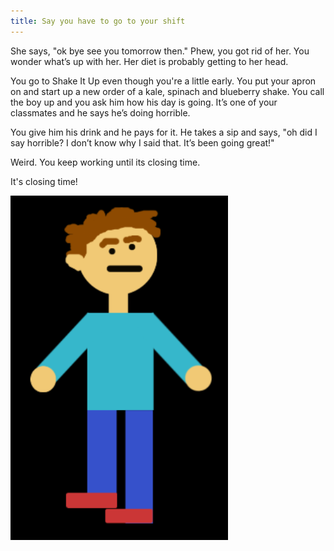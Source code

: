 ```yaml
--- 
title: Say you have to go to your shift
---
```

She says, "ok bye see you tomorrow then." Phew, you got rid of her. You wonder what’s up with her. Her diet is probably getting to her head. 

You go to Shake It Up even though you're a little early. You put your apron on and start up a new order of a kale, spinach and blueberry shake. You call the boy up and you ask him how his day is going. It’s one of your classmates and he says he’s doing horrible. 

You give him his drink and he pays for it. He takes a sip and says, "oh did I say horrible? I don’t know why I said that. It’s been going great!"

Weird. You keep working until its closing time.

It's closing time!

![confusedyou](confusedyou.png) 
